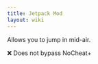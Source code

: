 ```yaml
---
title: Jetpack Mod
layout: wiki
---
```

Allows you to jump in mid-air.

:x: Does not bypass NoCheat+
